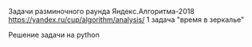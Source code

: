 Задачи разминочного раунда Яндекс.Алго­ритма-2018 https://yandex.ru/cup/algorithm/analysis/ 
1 задача "время в зеркалье"

Решение задачи на python
